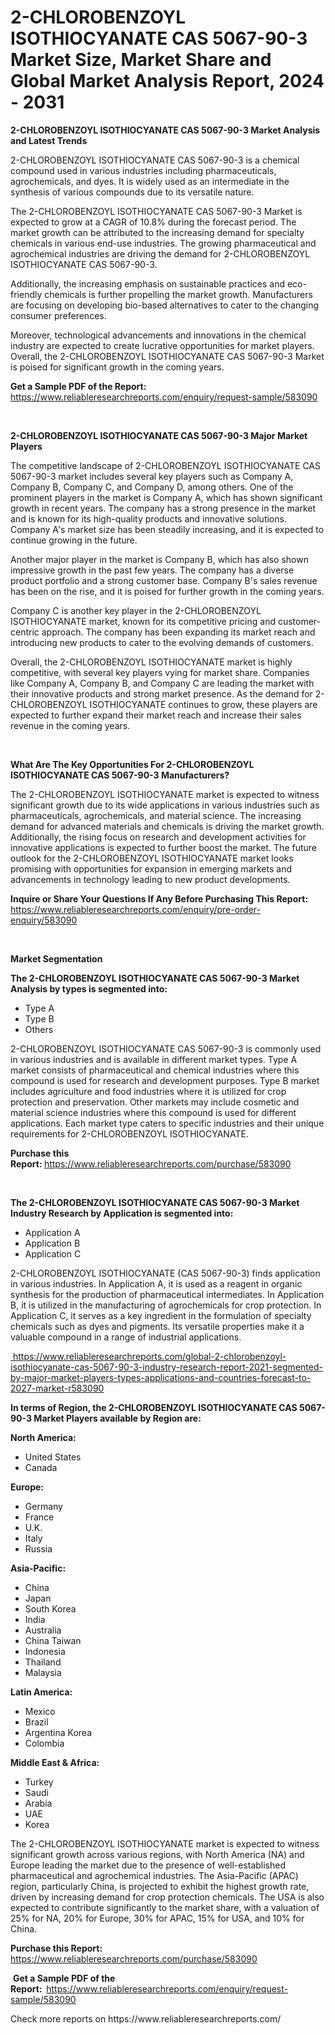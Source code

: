 <p><h1>2-CHLOROBENZOYL ISOTHIOCYANATE CAS 5067-90-3 Market Size, Market Share and Global Market Analysis Report, 2024 - 2031</h1></p><p><strong>2-CHLOROBENZOYL ISOTHIOCYANATE CAS 5067-90-3 Market Analysis and Latest Trends</strong></p>
<p><p>2-CHLOROBENZOYL ISOTHIOCYANATE CAS 5067-90-3 is a chemical compound used in various industries including pharmaceuticals, agrochemicals, and dyes. It is widely used as an intermediate in the synthesis of various compounds due to its versatile nature.</p><p>The 2-CHLOROBENZOYL ISOTHIOCYANATE CAS 5067-90-3 Market is expected to grow at a CAGR of 10.8% during the forecast period. The market growth can be attributed to the increasing demand for specialty chemicals in various end-use industries. The growing pharmaceutical and agrochemical industries are driving the demand for 2-CHLOROBENZOYL ISOTHIOCYANATE CAS 5067-90-3.</p><p>Additionally, the increasing emphasis on sustainable practices and eco-friendly chemicals is further propelling the market growth. Manufacturers are focusing on developing bio-based alternatives to cater to the changing consumer preferences.</p><p>Moreover, technological advancements and innovations in the chemical industry are expected to create lucrative opportunities for market players. Overall, the 2-CHLOROBENZOYL ISOTHIOCYANATE CAS 5067-90-3 Market is poised for significant growth in the coming years.</p></p>
<p><strong>Get a Sample PDF of the Report:&nbsp;</strong> <a href="https://www.reliableresearchreports.com/enquiry/request-sample/583090">https://www.reliableresearchreports.com/enquiry/request-sample/583090</a></p>
<p>&nbsp;</p>
<p><strong>2-CHLOROBENZOYL ISOTHIOCYANATE CAS 5067-90-3 Major Market Players</strong></p>
<p><p>The competitive landscape of 2-CHLOROBENZOYL ISOTHIOCYANATE CAS 5067-90-3 market includes several key players such as Company A, Company B, Company C, and Company D, among others. One of the prominent players in the market is Company A, which has shown significant growth in recent years. The company has a strong presence in the market and is known for its high-quality products and innovative solutions. Company A's market size has been steadily increasing, and it is expected to continue growing in the future.</p><p>Another major player in the market is Company B, which has also shown impressive growth in the past few years. The company has a diverse product portfolio and a strong customer base. Company B's sales revenue has been on the rise, and it is poised for further growth in the coming years.</p><p>Company C is another key player in the 2-CHLOROBENZOYL ISOTHIOCYANATE market, known for its competitive pricing and customer-centric approach. The company has been expanding its market reach and introducing new products to cater to the evolving demands of customers.</p><p>Overall, the 2-CHLOROBENZOYL ISOTHIOCYANATE market is highly competitive, with several key players vying for market share. Companies like Company A, Company B, and Company C are leading the market with their innovative products and strong market presence. As the demand for 2-CHLOROBENZOYL ISOTHIOCYANATE continues to grow, these players are expected to further expand their market reach and increase their sales revenue in the coming years.</p></p>
<p>&nbsp;</p>
<p><strong>What Are The Key Opportunities For 2-CHLOROBENZOYL ISOTHIOCYANATE CAS 5067-90-3 Manufacturers?</strong></p>
<p><p>The 2-CHLOROBENZOYL ISOTHIOCYANATE market is expected to witness significant growth due to its wide applications in various industries such as pharmaceuticals, agrochemicals, and material science. The increasing demand for advanced materials and chemicals is driving the market growth. Additionally, the rising focus on research and development activities for innovative applications is expected to further boost the market. The future outlook for the 2-CHLOROBENZOYL ISOTHIOCYANATE market looks promising with opportunities for expansion in emerging markets and advancements in technology leading to new product developments.</p></p>
<p><strong>Inquire or Share Your Questions If Any Before Purchasing This Report:</strong> <a href="https://www.reliableresearchreports.com/enquiry/pre-order-enquiry/583090">https://www.reliableresearchreports.com/enquiry/pre-order-enquiry/583090</a></p>
<p>&nbsp;</p>
<p><strong>Market Segmentation</strong></p>
<p><strong>The 2-CHLOROBENZOYL ISOTHIOCYANATE CAS 5067-90-3 Market Analysis by types is segmented into:</strong></p>
<p><ul><li>Type A</li><li>Type B</li><li>Others</li></ul></p>
<p><p>2-CHLOROBENZOYL ISOTHIOCYANATE CAS 5067-90-3 is commonly used in various industries and is available in different market types. Type A market consists of pharmaceutical and chemical industries where this compound is used for research and development purposes. Type B market includes agriculture and food industries where it is utilized for crop protection and preservation. Other markets may include cosmetic and material science industries where this compound is used for different applications. Each market type caters to specific industries and their unique requirements for 2-CHLOROBENZOYL ISOTHIOCYANATE.</p></p>
<p><strong>Purchase this Report:&nbsp;</strong><a href="https://www.reliableresearchreports.com/purchase/583090">https://www.reliableresearchreports.com/purchase/583090</a></p>
<p>&nbsp;</p>
<p><strong>The 2-CHLOROBENZOYL ISOTHIOCYANATE CAS 5067-90-3 Market Industry Research by Application is segmented into:</strong></p>
<p><ul><li>Application A</li><li>Application B</li><li>Application C</li></ul></p>
<p><p>2-CHLOROBENZOYL ISOTHIOCYANATE (CAS 5067-90-3) finds application in various industries. In Application A, it is used as a reagent in organic synthesis for the production of pharmaceutical intermediates. In Application B, it is utilized in the manufacturing of agrochemicals for crop protection. In Application C, it serves as a key ingredient in the formulation of specialty chemicals such as dyes and pigments. Its versatile properties make it a valuable compound in a range of industrial applications.</p></p>
<p><a href="https://www.reliableresearchreports.com/global-2-chlorobenzoyl-isothiocyanate-cas-5067-90-3-industry-research-report-2021-segmented-by-major-market-players-types-applications-and-countries-forecast-to-2027-market-r583090">&nbsp;https://www.reliableresearchreports.com/global-2-chlorobenzoyl-isothiocyanate-cas-5067-90-3-industry-research-report-2021-segmented-by-major-market-players-types-applications-and-countries-forecast-to-2027-market-r583090</a></p>
<p><strong>In terms of Region, the 2-CHLOROBENZOYL ISOTHIOCYANATE CAS 5067-90-3 Market Players available by Region are:</strong></p>
<p>
    <p> <strong> North America: </strong>
        <ul>
            <li>United States</li>
            <li>Canada</li>
        </ul>
        </p> 
    <p> <strong> Europe: </strong>
        <ul>
            <li>Germany</li>
            <li>France</li>
            <li>U.K.</li>
            <li>Italy</li>
            <li>Russia</li>
        </ul>
        </p> 
    <p> <strong> Asia-Pacific: </strong>
        <ul>
            <li>China</li>
            <li>Japan</li>
            <li>South Korea</li>
            <li>India</li>
            <li>Australia</li>
            <li>China Taiwan</li>
            <li>Indonesia</li>
            <li>Thailand</li>
            <li>Malaysia</li>
        </ul>
        </p> 
    <p> <strong> Latin America: </strong>
        <ul>
            <li>Mexico</li>
            <li>Brazil</li>
            <li>Argentina Korea</li>
            <li>Colombia</li>
        </ul>
        </p> 
    <p> <strong> Middle East & Africa: </strong>
        <ul>
            <li>Turkey</li>
            <li>Saudi</li>
            <li>Arabia</li>
            <li>UAE</li>
            <li>Korea</li>
        </ul>
    </p>
    </p>
<p><p>The 2-CHLOROBENZOYL ISOTHIOCYANATE market is expected to witness significant growth across various regions, with North America (NA) and Europe leading the market due to the presence of well-established pharmaceutical and agrochemical industries. The Asia-Pacific (APAC) region, particularly China, is projected to exhibit the highest growth rate, driven by increasing demand for crop protection chemicals. The USA is also expected to contribute significantly to the market share, with a valuation of 25% for NA, 20% for Europe, 30% for APAC, 15% for USA, and 10% for China.</p></p>
<p><strong>Purchase this Report: </strong><a href="https://www.reliableresearchreports.com/purchase/583090">https://www.reliableresearchreports.com/purchase/583090</a></p>
<p>&nbsp;<strong>Get a Sample PDF of the Report:&nbsp;&nbsp;</strong><a href="https://www.reliableresearchreports.com/enquiry/request-sample/583090">https://www.reliableresearchreports.com/enquiry/request-sample/583090</a></p>
<p><strong></strong></p>
<p>Check more reports on https://www.reliableresearchreports.com/</p>